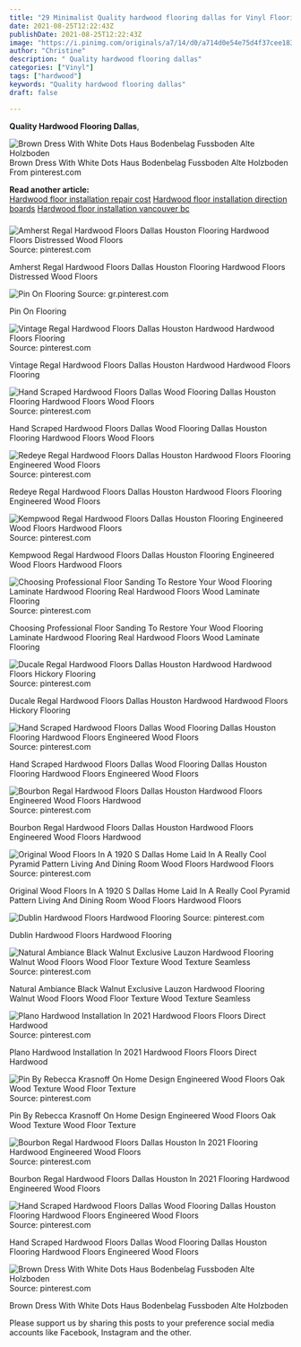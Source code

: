 ```yaml
---
title: "29 Minimalist Quality hardwood flooring dallas for Vinyl Flooring"
date: 2021-08-25T12:22:43Z
publishDate: 2021-08-25T12:22:43Z
image: "https://i.pinimg.com/originals/a7/14/d0/a714d0e54e75d4f37cee183a95dff958.jpg"
author: "Christine"
description: " Quality hardwood flooring dallas"
categories: ["Vinyl"]
tags: ["hardwood"]
keywords: "Quality hardwood flooring dallas"
draft: false

---
```

<!-- Head tag Code -->
**Quality Hardwood Flooring Dallas**, 

![Brown Dress With White Dots Haus Bodenbelag Fussboden Alte Holzboden](https://i.pinimg.com/originals/a7/14/d0/a714d0e54e75d4f37cee183a95dff958.jpg "Brown Dress With White Dots Haus Bodenbelag Fussboden Alte Holzboden")
Brown Dress With White Dots Haus Bodenbelag Fussboden Alte Holzboden From pinterest.com

**Read another article:**  
[Hardwood floor installation repair cost](/hardwood-floor-installation-repair-cost/)
[Hardwood floor installation direction boards](/hardwood-floor-installation-direction-boards/)
[Hardwood floor installation vancouver bc](/hardwood-floor-installation-vancouver-bc/)




### 

 


![Amherst Regal Hardwood Floors Dallas Houston Flooring Hardwood Floors Distressed Wood Floors](https://i.pinimg.com/736x/a0/52/55/a05255bd35945db952d3704df5e844fb--hardwood-floors-flooring.jpg "Amherst Regal Hardwood Floors Dallas Houston Flooring Hardwood Floors Distressed Wood Floors")
Source: pinterest.com

Amherst Regal Hardwood Floors Dallas Houston Flooring Hardwood Floors Distressed Wood Floors  

![Pin On Flooring](https://i.pinimg.com/originals/37/35/5d/37355d2745776cb01ffa1e0c57276342.jpg "Pin On Flooring")
Source: gr.pinterest.com

Pin On Flooring  

![Vintage Regal Hardwood Floors Dallas Houston Hardwood Hardwood Floors Flooring](https://i.pinimg.com/originals/e7/76/96/e776960376e010ec56dbd11757b2386d.jpg "Vintage Regal Hardwood Floors Dallas Houston Hardwood Hardwood Floors Flooring")
Source: pinterest.com

Vintage Regal Hardwood Floors Dallas Houston Hardwood Hardwood Floors Flooring  

![Hand Scraped Hardwood Floors Dallas Wood Flooring Dallas Houston Flooring Hardwood Floors Wood Floors](https://i.pinimg.com/736x/b0/aa/81/b0aa81046ddbbcd422fd9717fdaa88cd--brown-brown-flooring-ideas.jpg "Hand Scraped Hardwood Floors Dallas Wood Flooring Dallas Houston Flooring Hardwood Floors Wood Floors")
Source: pinterest.com

Hand Scraped Hardwood Floors Dallas Wood Flooring Dallas Houston Flooring Hardwood Floors Wood Floors  

![Redeye Regal Hardwood Floors Dallas Houston Hardwood Floors Flooring Engineered Wood Floors](https://i.pinimg.com/736x/56/e5/17/56e51785a5fecc12726e15e4ece985d4--wood-flooring-hardwood-floors.jpg "Redeye Regal Hardwood Floors Dallas Houston Hardwood Floors Flooring Engineered Wood Floors")
Source: pinterest.com

Redeye Regal Hardwood Floors Dallas Houston Hardwood Floors Flooring Engineered Wood Floors  

![Kempwood Regal Hardwood Floors Dallas Houston Flooring Engineered Wood Floors Hardwood Floors](https://i.pinimg.com/736x/de/cb/cb/decbcb38bb1d677cdc0cfb0420281971--hardwood-floors-houston.jpg "Kempwood Regal Hardwood Floors Dallas Houston Flooring Engineered Wood Floors Hardwood Floors")
Source: pinterest.com

Kempwood Regal Hardwood Floors Dallas Houston Flooring Engineered Wood Floors Hardwood Floors  

![Choosing Professional Floor Sanding To Restore Your Wood Flooring Laminate Hardwood Flooring Real Hardwood Floors Wood Laminate Flooring](https://i.pinimg.com/736x/8a/77/76/8a777675d2c5d6163f82f75fbc775b9c--wooden-flooring-flooring-ideas.jpg "Choosing Professional Floor Sanding To Restore Your Wood Flooring Laminate Hardwood Flooring Real Hardwood Floors Wood Laminate Flooring")
Source: pinterest.com

Choosing Professional Floor Sanding To Restore Your Wood Flooring Laminate Hardwood Flooring Real Hardwood Floors Wood Laminate Flooring  

![Ducale Regal Hardwood Floors Dallas Houston Hardwood Hardwood Floors Hickory Flooring](https://i.pinimg.com/736x/15/a7/17/15a71766d2d6f1ef46906a830fbcd73b--boden-hardwood-floors.jpg "Ducale Regal Hardwood Floors Dallas Houston Hardwood Hardwood Floors Hickory Flooring")
Source: pinterest.com

Ducale Regal Hardwood Floors Dallas Houston Hardwood Hardwood Floors Hickory Flooring  

![Hand Scraped Hardwood Floors Dallas Wood Flooring Dallas Houston Flooring Hardwood Floors Engineered Wood Floors](https://i.pinimg.com/736x/db/1d/e4/db1de45e9783948149b1b1fa08c29bea--hardwood-floors-flooring.jpg "Hand Scraped Hardwood Floors Dallas Wood Flooring Dallas Houston Flooring Hardwood Floors Engineered Wood Floors")
Source: pinterest.com

Hand Scraped Hardwood Floors Dallas Wood Flooring Dallas Houston Flooring Hardwood Floors Engineered Wood Floors  

![Bourbon Regal Hardwood Floors Dallas Houston Hardwood Floors Engineered Wood Floors Hardwood](https://i.pinimg.com/736x/99/3e/18/993e186dab5dc7de820ad68a31347506--wood-flooring-hardwood-floors.jpg "Bourbon Regal Hardwood Floors Dallas Houston Hardwood Floors Engineered Wood Floors Hardwood")
Source: pinterest.com

Bourbon Regal Hardwood Floors Dallas Houston Hardwood Floors Engineered Wood Floors Hardwood  

![Original Wood Floors In A 1920 S Dallas Home Laid In A Really Cool Pyramid Pattern Living And Dining Room Wood Floors Hardwood Floors](https://i.pinimg.com/originals/d5/ad/fd/d5adfde59337ec7c2eb7d8b8ec25e456.jpg "Original Wood Floors In A 1920 S Dallas Home Laid In A Really Cool Pyramid Pattern Living And Dining Room Wood Floors Hardwood Floors")
Source: pinterest.com

Original Wood Floors In A 1920 S Dallas Home Laid In A Really Cool Pyramid Pattern Living And Dining Room Wood Floors Hardwood Floors  

![Dublin Hardwood Floors Hardwood Flooring](https://i.pinimg.com/originals/39/81/6e/39816ee96f689e5bc73549151923abc8.jpg "Dublin Hardwood Floors Hardwood Flooring")
Source: pinterest.com

Dublin Hardwood Floors Hardwood Flooring  

![Natural Ambiance Black Walnut Exclusive Lauzon Hardwood Flooring Walnut Wood Floors Wood Floor Texture Wood Texture Seamless](https://i.pinimg.com/736x/ca/77/c0/ca77c084db45cbf3bb6b2eeace094c37--dark-walnut-dark-brown.jpg "Natural Ambiance Black Walnut Exclusive Lauzon Hardwood Flooring Walnut Wood Floors Wood Floor Texture Wood Texture Seamless")
Source: pinterest.com

Natural Ambiance Black Walnut Exclusive Lauzon Hardwood Flooring Walnut Wood Floors Wood Floor Texture Wood Texture Seamless  

![Plano Hardwood Installation In 2021 Hardwood Floors Floors Direct Hardwood](https://i.pinimg.com/originals/45/e3/20/45e320f51e8c6996690a16537123ccbc.jpg "Plano Hardwood Installation In 2021 Hardwood Floors Floors Direct Hardwood")
Source: pinterest.com

Plano Hardwood Installation In 2021 Hardwood Floors Floors Direct Hardwood  

![Pin By Rebecca Krasnoff On Home Design Engineered Wood Floors Oak Wood Texture Wood Floor Texture](https://i.pinimg.com/474x/5e/79/c1/5e79c1236e462e8b9817d66cc854cdd4.jpg "Pin By Rebecca Krasnoff On Home Design Engineered Wood Floors Oak Wood Texture Wood Floor Texture")
Source: pinterest.com

Pin By Rebecca Krasnoff On Home Design Engineered Wood Floors Oak Wood Texture Wood Floor Texture  

![Bourbon Regal Hardwood Floors Dallas Houston In 2021 Flooring Hardwood Engineered Wood Floors](https://i.pinimg.com/originals/b5/4b/bc/b54bbc3237dbefea4fe462e96cee0aaa.jpg "Bourbon Regal Hardwood Floors Dallas Houston In 2021 Flooring Hardwood Engineered Wood Floors")
Source: pinterest.com

Bourbon Regal Hardwood Floors Dallas Houston In 2021 Flooring Hardwood Engineered Wood Floors  

![Hand Scraped Hardwood Floors Dallas Wood Flooring Dallas Houston Flooring Hardwood Floors Engineered Wood Floors](https://i.pinimg.com/736x/f8/0c/26/f80c26876ce44147bc91e14ff886981f--hardwood-floors-flooring.jpg "Hand Scraped Hardwood Floors Dallas Wood Flooring Dallas Houston Flooring Hardwood Floors Engineered Wood Floors")
Source: pinterest.com

Hand Scraped Hardwood Floors Dallas Wood Flooring Dallas Houston Flooring Hardwood Floors Engineered Wood Floors  

![Brown Dress With White Dots Haus Bodenbelag Fussboden Alte Holzboden](https://i.pinimg.com/originals/a7/14/d0/a714d0e54e75d4f37cee183a95dff958.jpg "Brown Dress With White Dots Haus Bodenbelag Fussboden Alte Holzboden")
Source: pinterest.com

Brown Dress With White Dots Haus Bodenbelag Fussboden Alte Holzboden  

Please support us by sharing this posts to your preference social media accounts like Facebook, Instagram and the other.

